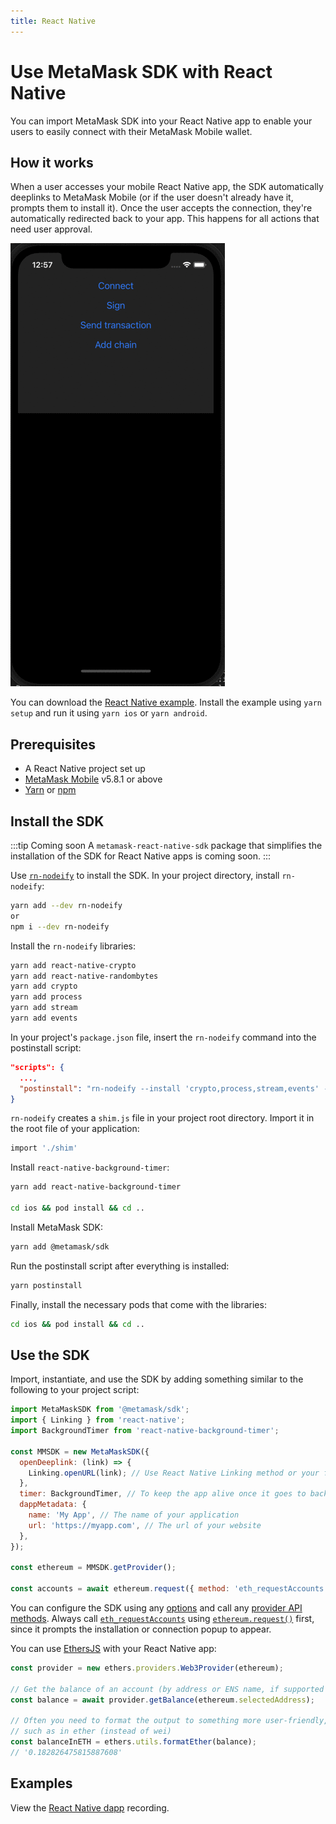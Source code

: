 ```yaml
---
title: React Native
---
```


# Use MetaMask SDK with React Native

You can import MetaMask SDK into your React Native app to enable your users to easily connect
with their MetaMask Mobile wallet.

## How it works

When a user accesses your mobile React Native app, the SDK automatically deeplinks to MetaMask
Mobile (or if the user doesn't already have it, prompts them to install it).
Once the user accepts the connection, they're automatically redirected back to your app.
This happens for all actions that need user approval.

<p align="center">

![SDK React Native example](../../assets/sdk-react-native.gif)

</p>

You can download the
[React Native example](https://c0f4f41c-2f55-4863-921b-sdk-docs.github.io/downloads/reactNativeApp_v0.1.0.zip).
Install the example using `yarn setup` and run it using `yarn ios` or `yarn android`.

## Prerequisites

- A React Native project set up
- [MetaMask Mobile](https://github.com/MetaMask/metamask-mobile) v5.8.1 or above
- [Yarn](https://yarnpkg.com/getting-started/install) or
  [npm](https://docs.npmjs.com/downloading-and-installing-node-js-and-npm)

## Install the SDK

:::tip Coming soon
A `metamask-react-native-sdk` package that simplifies the installation of the SDK for React Native
apps is coming soon.
:::

Use [`rn-nodeify`](https://github.com/tradle/rn-nodeify) to install the SDK.
In your project directory, install `rn-nodeify`:

```bash
yarn add --dev rn-nodeify
or
npm i --dev rn-nodeify
```

Install the `rn-nodeify` libraries:

```bash
yarn add react-native-crypto
yarn add react-native-randombytes
yarn add crypto
yarn add process
yarn add stream
yarn add events
```

In your project's `package.json` file, insert the `rn-nodeify` command into the postinstall script:

```json title="package.json"
"scripts": {
  ...,
  "postinstall": "rn-nodeify --install 'crypto,process,stream,events' --hack"
}
```

`rn-nodeify` creates a `shim.js` file in your project root directory.
Import it in the root file of your application:

```bash
import './shim'
```

Install `react-native-background-timer`:

```bash
yarn add react-native-background-timer

cd ios && pod install && cd ..
```

Install MetaMask SDK:

```bash
yarn add @metamask/sdk
```

Run the postinstall script after everything is installed:

```bash
yarn postinstall
```

Finally, install the necessary pods that come with the libraries:

```bash
cd ios && pod install && cd ..
```

## Use the SDK

Import, instantiate, and use the SDK by adding something similar to the following to your project script:

```javascript
import MetaMaskSDK from '@metamask/sdk';
import { Linking } from 'react-native';
import BackgroundTimer from 'react-native-background-timer';

const MMSDK = new MetaMaskSDK({
  openDeeplink: (link) => {
    Linking.openURL(link); // Use React Native Linking method or your favourite way of opening deeplinks
  },
  timer: BackgroundTimer, // To keep the app alive once it goes to background
  dappMetadata: {
    name: 'My App', // The name of your application
    url: 'https://myapp.com', // The url of your website
  },
});

const ethereum = MMSDK.getProvider();

const accounts = await ethereum.request({ method: 'eth_requestAccounts' });
```

You can configure the SDK using any [options](../../reference/sdk-js-options.md) and call any
[provider API methods](../../reference/provider-api.md).
Always call [`eth_requestAccounts`](../../reference/rpc-api.md#eth_requestaccounts) using
[`ethereum.request()`](../../reference/provider-api.md#ethereumrequestargs) first, since it prompts
the installation or connection popup to appear.

You can use [EthersJS](https://docs.ethers.io/v5/getting-started/) with your React Native app:

```javascript
const provider = new ethers.providers.Web3Provider(ethereum);

// Get the balance of an account (by address or ENS name, if supported by network)
const balance = await provider.getBalance(ethereum.selectedAddress);

// Often you need to format the output to something more user-friendly,
// such as in ether (instead of wei)
const balanceInETH = ethers.utils.formatEther(balance);
// '0.182826475815887608'
```

## Examples

View the [React Native dapp](https://recordit.co/FClppLgWzT) recording.
